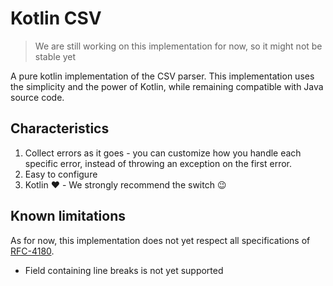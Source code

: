 # Kotlin CSV
> We are still working on this implementation for now, so it might not be stable yet

A pure kotlin implementation of the CSV parser. This implementation uses the simplicity and the power of Kotlin, while remaining compatible with Java source code.

## Characteristics
1. Collect errors as it goes - you can customize how you handle each specific error, instead of throwing an exception on the first error.
2. Easy to configure
3. Kotlin :heart: - We strongly recommend the switch :wink:

## Known limitations
As for now, this implementation does not yet respect all specifications of [RFC-4180](https://tools.ietf.org/html/rfc4180). 
- Field containing line breaks is not yet supported
